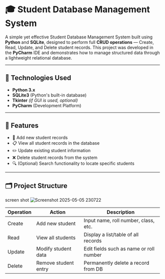 # 🎓 Student Database Management System

A simple yet effective Student Database Management System built using **Python** and **SQLite**, designed to perform full **CRUD operations** — Create, Read, Update, and Delete student records. This project was developed in the **PyCharm** IDE and demonstrates how to manage structured data through a lightweight relational database.

---

## 🧰 Technologies Used

- **Python 3.x**
- **SQLite3** (Python's built-in database)
- **Tkinter** *(if GUI is used, optional)*
- **PyCharm** (Development Platform)

---

## 📌 Features

- 📝 Add new student records  
- 📋 View all student records in the database  
- ✏️ Update existing student information  
- ❌ Delete student records from the system  
- 🔍 (Optional) Search functionality to locate specific students

---

## 🗂 Project Structure

screen shot
![Screenshot 2025-05-05 230722](https://github.com/user-attachments/assets/496995ee-6f86-4b9e-8bc0-992bfb65daba)

| Operation | Action               | Description                             |
| --------- | -------------------- | --------------------------------------- |
| Create    | Add new student      | Input name, roll number, class, etc.    |
| Read      | View all students    | Display a list/table of all records     |
| Update    | Modify student data  | Edit fields such as name or roll number |
| Delete    | Remove student entry | Permanently delete a record from DB     |


